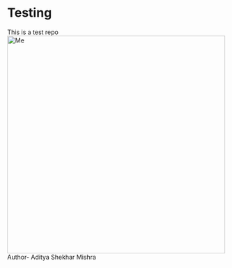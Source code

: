 # Testing
This is a test repo
<br>
<img src="https://media1.tenor.com/m/Cdqmy1r5U6AAAAAC/monkey-typing.gif" alt="Me" height="500" />
<br>
Author- Aditya Shekhar Mishra
